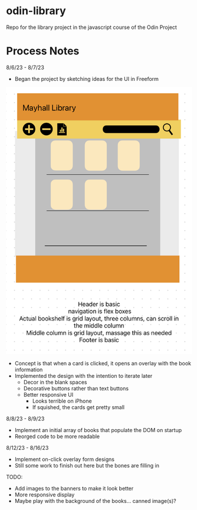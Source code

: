 # odin-library
Repo for the library project in the javascript course of the Odin Project

# Process Notes

8/6/23 - 8/7/23 

- Began the project by sketching ideas for the UI in Freeform 

<img src="dev/mockup.png">

- Concept is that when a card is clicked, it opens an overlay with the book information 
- Implemented the design with the intention to iterate later 
    - Decor in the blank spaces
    - Decorative buttons rather than text buttons
    - Better responsive UI
        - Looks terrible on iPhone
        - If squished, the cards get pretty small

8/8/23 - 8/9/23
- Implement an initial array of books that populate the DOM on startup
- Reorged code to be more readable

8/12/23 - 8/16/23
- Implement on-click overlay form designs
- Still some work to finish out here but the bones are filling in

TODO:
- Add images to the banners to make it look better
- More responsive display
- Maybe play with the background of the books... canned image(s)?